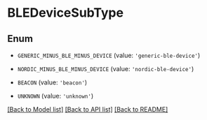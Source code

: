 # BLEDeviceSubType


## Enum

* `GENERIC_MINUS_BLE_MINUS_DEVICE` (value: `'generic-ble-device'`)

* `NORDIC_MINUS_BLE_MINUS_DEVICE` (value: `'nordic-ble-device'`)

* `BEACON` (value: `'beacon'`)

* `UNKNOWN` (value: `'unknown'`)

[[Back to Model list]](../README.md#documentation-for-models) [[Back to API list]](../README.md#documentation-for-api-endpoints) [[Back to README]](../README.md)


